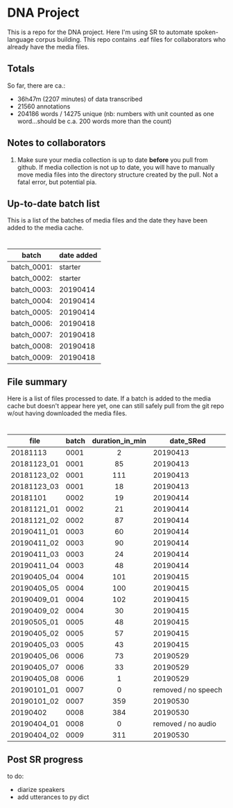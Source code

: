 # DNA Project

This is a repo for the DNA project. Here I'm using SR to automate spoken-language corpus building. This repo contains .eaf files for collaborators who already have the media files.

## Totals

So far, there are ca.:

* 36h47m (2207 minutes) of data transcribed
* 21560 annotations
* 204186 words / 14275 unique (nb: numbers with unit counted as one word...should be c.a. 200 words more than the count)

## Notes to collaborators

1. Make sure your media collection is up to date **before** you pull from github. If media collection is not up to date, you will have to manually move media files into the directory structure created by the pull. Not a fatal error, but potential pia.

## Up-to-date batch list

This is a list of the batches of media files and the date they have been added to the media cache.
#  

batch | date added
--- | ---
batch_0001: | starter
batch_0002: | starter
batch_0003: | 20190414
batch_0004: | 20190414
batch_0005: | 20190414
batch_0006: | 20190418
batch_0007: | 20190418
batch_0008: | 20190418
batch_0009: | 20190418

## File summary

Here is a list of files processed to date. If a batch is added to the media cache but doesn't appear here yet, one can still safely pull from the git repo w/out having downloaded the media files.
#  

file	    | batch | duration_in_min |	date_SRed 
---         | ---   | :---: | ---
20181113	| 0001	| 2	    | 20190413
20181123_01	| 0001	| 85    | 20190413
20181123_02	| 0001	| 111	| 20190413
20181123_03	| 0001	| 18	| 20190413
20181101	| 0002	| 19	| 20190414
20181121_01	| 0002	| 21	| 20190414
20181121_02	| 0002	| 87	| 20190414
20190411_01	| 0003	| 60	| 20190414
20190411_02	| 0003	| 90	| 20190414
20190411_03	| 0003	| 24	| 20190414
20190411_04	| 0003	| 48	| 20190414
20190405_04	| 0004	| 101	| 20190415
20190405_05	| 0004	| 100	| 20190415
20190409_01	| 0004	| 102	| 20190415
20190409_02	| 0004	| 30	| 20190415
20190505_01 | 0005 | 48    | 20190415
20190405_02 | 0005 | 57    | 20190415
20190405_03 | 0005 | 43    | 20190415
20190405_06 | 0006 | 73    | 20190529
20190405_07 | 0006 | 33    | 20190529
20190405_08 | 0006 | 1     | 20190529
20190101_01 | 0007 | 0     | removed / no speech
20190101_02 | 0007 | 359   | 20190530
20190402    | 0008 | 384   | 20190530
20190404_01 | 0008 | 0     | removed / no audio
20190404_02 | 0009 | 311   | 20190530

## Post SR progress

to do:

* diarize speakers
* add utterances to py dict
